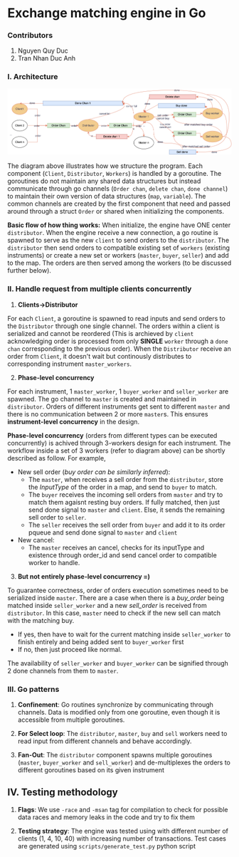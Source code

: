 # Exchange matching engine in Go

### Contributors

1. Nguyen Quy Duc
2. Tran Nhan Duc Anh

### I. Architecture

![Architecture Diagram](./scripts//architecture_diagram.png)

The diagram above illustrates how we structure the program. Each component (`Client`, `Distributor`, `Workers`) is handled by a goroutine. The goroutines do not maintain any shared data structures but instead communicate through go channels (`Order chan`, `delete chan`, `done channel`) to maintain their own version of data structures (`map`, `variable`). The common channels are created by the first component that need and passed around through a struct `Order` or shared when initializing the components. 

**Basic flow of how thing works:** When initialize, the engine have ONE center `distributor`. When the engine receive a new connection, a go routine is spawned to serve as the new `client` to send orders to the `distributor`. The `distributor` then send orders to compatible existing set of `workers` (existing instruments) or create a new set or workers (`master`, `buyer`, `seller`) and add to the map. The orders are then served among the workers (to be discussed further below).

### II. Handle request from multiple clients concurrently

1. **Clients->Distributor**

For each `Client`, a goroutine is spawned to read inputs and send orders to the `Distributor` through one single channel. The orders within a client is serialized and cannot be reordered (This is archieved by `client` acknowledging order is processed from only **SINGLE** `worker` through a `done chan` corresponding to the previous order). When the `Distributor` receive an order from `Client`, it doesn't wait but continously distributes to corresponding instrument `master_workers`.

2. **Phase-level concurrency**

For each instrument, 1 `master_worker`, 1 `buyer_worker` and `seller_worker` are spawned. The go channel to `master` is created and maintained in `distributor`. Orders of different instruments get sent to different `master` and there is no communication between 2 or more `master`s. This ensures **instrument-level concurrency** in the design.

**Phase-level concurrency** (orders from different types can be executed concurrently) is achived through 3-workers design for each instrument. The workflow inside a set of 3 workers (refer to diagram above) can be shortly described as follow. For example, 
- New sell order (*buy order can be similarly inferred*): 
  - The `master`, when receives a sell order from the `distributor`, store the *InputType* of the order in a map, and send to `buyer` to match.
  - The `buyer` receives the incoming sell orders from `master` and try to match them agaisnt resting buy orders. If fully matched, then just send done signal to `master` and `client`. Else, it sends the remaining sell order to `seller`.
  - The `seller` receives the sell order from `buyer` and add it to its order pqueue and send done signal to `master` and `client`
- New cancel:
  - The `master` receives an cancel, checks for its inputType and existence through order_id and send cancel order to compatible worker to handle.

3. **But not entirely phase-level concurrency =)**

To guarantee correctness, order of orders execution sometimes need to be serialized inside `master`. There are a case when there is a *buy_order* being matched inside `seller_worker` and a new *sell_order* is received from `distributor`. In this case, `master` need to check if the new sell can match with the matching buy.
- If yes, then have to wait for the current matching inside `seller_worker` to finish entirely and being added sent to `buyer_worker` first
- If no, then just proceed like normal.

The availability of `seller_worker` and `buyer_worker` can be signified through 2 done channels from them to `master`.

### III. Go patterns

1. **Confinement**: 
Go routines synchronize by communicating through channels. Data is modified only from one goroutine, even though it is accessible from multiple goroutines.

2. **For Select loop**: 
The `distributor`, `master`, `buy` and `sell` workers need to read input from different channels and behave accordingly.

3. **Fan-Out**: 
The `distributor` component spawns multiple goroutines (`master`, `buyer_worker` and `sell_worker`) and de-multiplexes the orders to different goroutines based on its given instrument

## IV. Testing methodology

1. **Flags**: 
We use `-race` and `-msan` tag for compilation to check for possible data races and memory leaks in the code and try to fix them

2. **Testing strategy**: 
The engine was tested using with different number of clients (1, 4, 10, 40) with increasing number of transactions. Test cases are generated using `scripts/generate_test.py` python script
